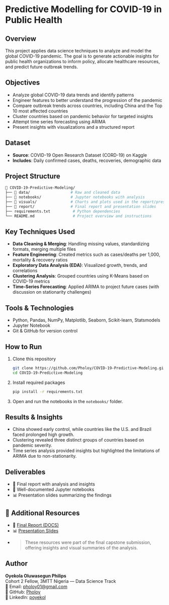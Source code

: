 # Predictive Modelling for COVID-19 in Public Health

## Overview
This project applies data science techniques to analyze and model the global COVID-19 pandemic. The goal is to generate actionable insights for public health organizations to inform policy, allocate healthcare resources, and predict future outbreak trends.

## Objectives
- Analyze global COVID-19 data trends and identify patterns
- Engineer features to better understand the progression of the pandemic
- Compare outbreak trends across countries, including China and the Top 10 most affected countries
- Cluster countries based on pandemic behavior for targeted insights
- Attempt time series forecasting using ARIMA
- Present insights with visualizations and a structured report

## Dataset
- **Source**: COVID-19 Open Research Dataset (CORD-19) on Kaggle
- **Includes**: Daily confirmed cases, deaths, recoveries, demographic data

## Project Structure
```bash
📁 COVID-19-Predictive-Modeling/
├── 📁 data/                  # Raw and cleaned data
├── 📁 notebooks/             # Jupyter notebooks with analysis
├── 📁 visuals/               # Charts and plots used in the report/presentation
├── 📁 report/                # Final report and presentation slides
├── requirements.txt          # Python dependencies
└── README.md                 # Project overview and instructions
```

## Key Techniques Used
- **Data Cleaning & Merging**: Handling missing values, standardizing formats, merging multiple files
- **Feature Engineering**: Created metrics such as cases/deaths per 1,000, mortality & recovery ratios
- **Exploratory Data Analysis (EDA)**: Visualized growth, trends, and correlations
- **Clustering Analysis**: Grouped countries using K-Means based on COVID-19 metrics
- **Time-Series Forecasting**: Applied ARIMA to project future cases (with discussion on stationarity challenges)

## Tools & Technologies
- Python, Pandas, NumPy, Matplotlib, Seaborn, Scikit-learn, Statsmodels
- Jupyter Notebook
- Git & GitHub for version control

## How to Run
1. Clone this repository
   ```bash
   git clone https://github.com/Pholoy/COVID-19-Predictive-Modeling.git
   cd COVID-19-Predictive-Modeling
   ```
2. Install required packages
   ```bash
   pip install -r requirements.txt
   ```
3. Open and run the notebooks in the `notebooks/` folder.

## Results & Insights
- China showed early control, while countries like the U.S. and Brazil faced prolonged high growth.
- Clustering revealed three distinct groups of countries based on pandemic severity.
- Time series analysis provided insights but highlighted the limitations of ARIMA due to non-stationarity.

## Deliverables
- 📄 Final report with analysis and insights
- 🧾 Well-documented Jupyter notebooks
- 📊 Presentation slides summarizing the findings

## 📎 Additional Resources

- 📄 [Final Report (DOCS)](https://docs.google.com/document/d/1HNqglHqrP6lLyXBLDR_SqZWniqQS2yvx/edit?usp=sharing&ouid=113148552434962276424&rtpof=true&sd=true)
- 📊 [Presentation Slides](https://docs.google.com/presentation/d/1Ytvy_qldbvgwkmOvQMg9c6XMVTmp6_8w/edit?usp=sharing&ouid=113148552434962276424&rtpof=true&sd=true)
- > These resources were part of the final capstone submission, offering insights and visual summaries of the analysis.


## Author
**Oyekola Oluwasegun Philips**  
Cohort 2 Fellow, 3MTT Nigeria — Data Science Track  
📧 Email: pholoy01@gmail.com  
🔗 GitHub: [Pholoy](https://github.com/Pholoy)  
🔗 LinkedIn: [poyekol](https://www.linkedin.com/in/poyekol)
